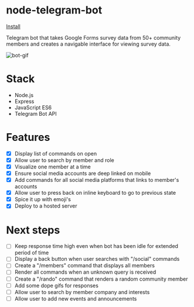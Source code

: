 # node-telegram-bot

[Install](https://t.me/rise_fam_bot)

Telegram bot that takes Google Forms survey data from 50+ community members and creates a navigable interface for viewing survey data.

![bot-gif](https://github.com/pxr13/node-telegram-bot/blob/master/src/assets/node-telegram-bot.gif)

# Stack
  * Node.js
  * Express
  * JavaScript ES6
  * Telegram Bot API

# Features

- [x] Display list of commands on open
- [x] Allow user to search by member and role
- [x] Visualize one member at a time
- [x] Ensure social media accounts are deep linked on mobile
- [x] Add commands for all social media platforms that links to member's accounts
- [x] Allow user to press back on inline keyboard to go to previous state
- [x] Spice it up with emoji's
- [x] Deploy to a hosted server

# Next steps

- [ ] Keep response time high even when bot has been idle for extended period of time
- [ ] Display a back button when user searches with "/social" commands
- [ ] Create a "/members" command that displays all members
- [ ] Render all commands when an unknown query is received
- [ ] Create a "/rando" command that renders a random community member
- [ ] Add some dope gifs for responses
- [ ] Allow user to search by member company and interests
- [ ] Allow user to add new events and announcements
